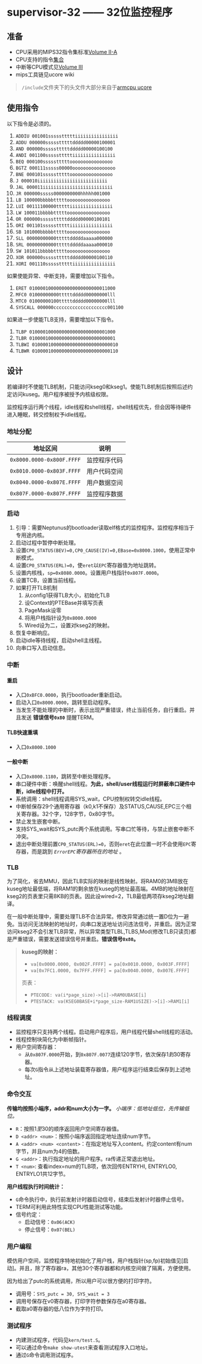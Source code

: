 # supervisor-32 —— 32位监控程序

## 准备

- CPU采用的MIPS32指令集标准[Volume II-A](http://cdn2.imgtec.com/documentation/MIPS_Architecture_MIPS32_InstructionSet_%20AFP_P_MD00086_06.05.pdf)
- CPU支持的指令[集合](https://git.net9.org/Neptunus/Neptunus/wikis/instruction-set)
- 中断等CPU模式见[Volume III](http://cdn2.imgtec.com/documentation/MD00090-2B-MIPS32PRA-AFP-06.02.pdf)
- mips工具链见ucore wiki

> `/include`文件夹下的头文件大部分来自于[armcpu ucore](https://git.net9.org/armcpu-devteam/armcpu/tree/master/ucore)

## 使用指令

以下指令是必须的。

1. `ADDIU 001001ssssstttttiiiiiiiiiiiiiiii`
1. `ADDU 000000ssssstttttddddd00000100001`
1. `AND 000000ssssstttttddddd00000100100`
1. `ANDI 001100ssssstttttiiiiiiiiiiiiiiii`
1. `BEQ 000100ssssstttttoooooooooooooooo`
1. `BGTZ 000111sssss00000oooooooooooooooo`
1. `BNE 000101ssssstttttoooooooooooooooo`
1. `J 000010iiiiiiiiiiiiiiiiiiiiiiiiii`
1. `JAL 000011iiiiiiiiiiiiiiiiiiiiiiiiii`
1. `JR 000000sssss0000000000hhhhh001000`
1. `LB 100000bbbbbtttttoooooooooooooooo`
1. `LUI 00111100000tttttiiiiiiiiiiiiiiii`
1. `LW 100011bbbbbtttttoooooooooooooooo`
1. `OR 000000ssssstttttddddd00000100101`
1. `ORI 001101ssssstttttiiiiiiiiiiiiiiii`
1. `SB 101000bbbbbtttttoooooooooooooooo`
1. `SLL 00000000000tttttdddddaaaaa000000`
1. `SRL 00000000000tttttdddddaaaaa000010`
1. `SW 101011bbbbbtttttoooooooooooooooo`
1. `XOR 000000ssssstttttddddd00000100110`
1. `XORI 001110ssssstttttiiiiiiiiiiiiiiii`

如果使能异常、中断支持，需要增加以下指令。

1. `ERET 01000010000000000000000000011000`
1. `MFC0 01000000000tttttddddd00000000lll`
1. `MTC0 01000000100tttttddddd00000000lll`
1. `SYSCALL 000000cccccccccccccccccccc001100`

如果进一步使能TLB支持，需要增加以下指令。

1. `TLBP 01000010000000000000000000001000`
1. `TLBR 01000010000000000000000000000001`
1. `TLBWI 01000010000000000000000000000010`
1. `TLBWR 01000010000000000000000000000110`


## 设计

若编译时不使能TLB机制，只能访问kseg0和kseg1。使能TLB机制后按照后述约定访问kuseg。用户程序被授予内核级权限。

监控程序运行两个线程，idle线程和shell线程，shell线程优先，但会因等待硬件进入睡眠，转交控制权予idle线程。

### 地址分配

| 地址区间 | 说明 |
| --- | --- |
| `0x8000.0000-0x800F.FFFF` | 监控程序代码 |
| `0x8010.0000-0x803F.FFFF` | 用户代码空间 |
| `0x8040.0000-0x807E.FFFF` | 用户数据空间 |
| `0x807F.0000-0x807F.FFFF` | 监控程序数据 |


### 启动

1. 引导：需要Neptunus的bootloader读取elf格式的监控程序。监控程序相当于专用途内核。
1. 启动过程中暂停中断处理。
1. 设置`CP0_STATUS(BEV)=0,CP0_CAUSE(IV)=0,EBase=0x8000.1000`，使用正常中断模式。
1. 设置`CP0_STATUS(ERL)=0`，使`eret`以`EPC`寄存器值为地址跳转。
1. 设置内核栈，`sp=0x8080.0000`。设置用户栈指针`0x807F.0000`。
1. 设置TCB，设置当前线程。
1. 如果打开TLB机制
    1. 从config1获得TLB大小，初始化TLB
    1. 设Context的PTEBase并填写页表
    1. PageMask设零
    1. 将用户栈指针设为`0x8000.0000`
    1. Wired设为二，设置对kseg2的映射。
1. 恢复中断响应。
1. 启动idle等待线程，启动shell主线程。
1. 向串口写入启动信息。

### 中断

#### 重启

- 入口`0xBFC0.0000`，执行bootloader重新启动。
- 启动入口`0x8000.0000`，跳转至启动程序。
- 当发生不能处理的中断时，表示出现严重错误，终止当前任务，自行重启。并且发送 **错误信号`0x80`** 提醒TERM。

#### TLB快速重填

- 入口`0x8000.1000`

#### 一般中断

- 入口`0x8000.1180`，跳转至中断处理程序。
- 串口硬件中断：唤醒shell线程。**为此，shell/user线程运行时屏蔽串口硬件中断，idle线程中打开。**
- 系统调用：shell线程调用SYS\_wait，CPU控制权转交idle线程。
- 中断帧保存29个通用寄存器（k0,k1不保存）及STATUS,CAUSE,EPC三个相关寄存器。32个字，128字节，0x80字节。
- 禁止发生嵌套中断。
- 支持SYS\_wait和SYS\_putc两个系统调用。写串口忙等待，与禁止嵌套中断不冲突。
- 退出中断处理前置`CP0_STATUS(ERL)=0`，否则`eret`在此位置一时不会使用`EPC`寄存器，而是跳到 *`ErrorEPC`寄存器所在的地址* 。

### TLB

为了简化，省去MMU，因此TLB实际的映射是线性映射。将RAM0的3MB放在kuseg地址最低端，将RAM1的剩余放在kuseg的地址最高端。4MB的地址映射在kseg2的页表里只需8KB的页表。因此设wired=2，TLB最低两项存kseg2地址翻译。

在一般中断处理中，需要处理TLB不合法异常。修改异常通过统一置D位为一避免。当访问无法映射的地址时，向串口发送地址访问违法信号，并重启。因为正常访问kseg2不会引发TLB异常，所以异常类型TLBL,TLBS,Mod(修改TLB只读页)都是严重错误，需要发送错误信号并重启。**错误信号`0x80`。**

> **kuseg的映射：**
> 
>   - `va[0x0000.0000, 0x002F.FFFF] = pa[0x0010.0000, 0x003F.FFFF]`
>   - `va[0x7FC1.0000, 0x7FFF.FFFF] = pa[0x0040.0000, 0x007E.FFFF]`
> 
> 页表：
> 
>   - `PTECODE: va(i*page_size)->[i]->RAM0UBASE[i]`
>   - `PTESTACK: va(KSEG0BASE+i*page_size-RAM1USIZE)->[i]->RAM1[i]`

### 线程调度

- 监控程序只支持两个线程。启动用户程序后，用户线程代替shell线程的活动。
- 线程控制块简化为中断帧指针。
- 用户空间寄存器：
    - 从`0x807F.0000`开始，到`0x807F.0077`连续120字节，依次保存$1到$30寄存器。
    - 每次`G`指令从上述地址装载寄存器值，用户程序运行结束后保存到上述地址。

### 命令交互

**传输均按照小端序，addr和num大小为一字。** *小端序：低地址低位，先传输低位。*

- `R`：按照$1至$30的顺序返回用户空间寄存器值。
- `D <addr> <num>`：按照小端序返回指定地址连续num字节。
- `A <addr> <num> <content>`：在指定地址写入content。约定content有num字节，并且num为4的倍数。
- `G <addr>`：执行指定地址的用户程序。ra传递正常退出地址。
- `T <num>`: 查看index=num的TLB项，依次回传ENTRYHI, ENTRYLO0, ENTRYLO1共12字节。

**用户线程执行时间统计：**

- `G`命令执行中，执行前发射计时器启动信号，结束后发射计时器停止信号。
- TERM可利用此特性实现CPU性能测试等功能。
- 信号约定：
    - 启动信号：`0x06(ACK)`
    - 停止信号：`0x07(BEL)`

### 用户编程

模仿用户空间，监控程序特地初始化了用户栈，用户栈指针(sp,fp)初始值见[启动]。并且，除了寄存器ra，其他30个寄存器都和内核空间做了隔离，方便使用。

因为给出了putc的系统调用，所以用户可以很方便的打印字符。

- 调用号：`SYS_putc = 30, SYS_wait = 3`
- 调用号保存在v0寄存器，打印字符参数保存在a0寄存器。
- 截取a0寄存器的低八位作为字符打印。

### 测试程序

- 内建测试程序，代码见`kern/test.S`。
- 可以通过命令`make show-utest`来查看测试程序入口地址。
- 通过`G`命令调用测试程序。


